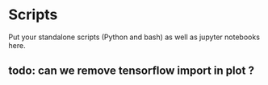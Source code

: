 # Scripts

Put your standalone scripts (Python and bash) as well as jupyter notebooks here.

## todo: can we remove tensorflow import in plot ?